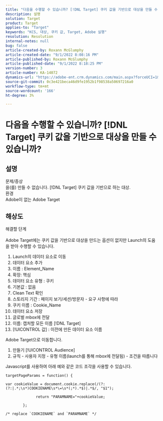 ```yaml
---
title: "다음을 수행할 수 있습니까? [!DNL Target] 쿠키 값을 기반으로 대상을 만들 수 있습니까?"
description: 설명
solution: Target
product: Target
applies-to: "Target"
keywords: "KCS, 대상, 쿠키 값, Target, Adobe 실행"
resolution: Resolution
internal-notes: null
bug: false
article-created-by: Roxann McGlumphy
article-created-date: "9/1/2022 8:08:16 PM"
article-published-by: Roxann McGlumphy
article-published-date: "9/1/2022 8:18:25 PM"
version-number: 3
article-number: KA-14072
dynamics-url: "https://adobe-ent.crm.dynamics.com/main.aspx?forceUCI=1&pagetype=entityrecord&etn=knowledgearticle&id=2eaa97cd-312a-ed11-9db1-002248086a27"
source-git-commit: 0c3e421beca46d9fe1952b1f98538a50697216a0
workflow-type: tm+mt
source-wordcount: '166'
ht-degree: 3%

---
```


# 다음을 수행할 수 있습니까? [!DNL Target] 쿠키 값을 기반으로 대상을 만들 수 있습니까?

## 설명

문제/증상<br>
을(를) 만들 수 없습니다. [!DNL Target] 쿠키 값을 기반으로 하는 대상.
<br>환경<br>
Adobe이 없는 Adobe Target




## 해상도

해결할 단계<br><br>
Adobe Target에는 쿠키 값을 기반으로 대상을 만드는 옵션이 없지만 Launch의 도움을 받아 수행할 수 있습니다.

1. Launch의 데이터 요소로 이동
2. 데이터 요소 추가
3. 이름 : Element_Name
4. 확장: 핵심
5. 데이터 요소 유형 : 쿠키
6. 기본값 : 없음
7. Clean Text 확인
8. 스토리지 기간 : 페이지 보기/세션/방문자 - 요구 사항에 따라
9. 쿠키 이름 : Cookie_Name
10. 데이터 요소 저장
11. 글로벌 mbox에 전달
12. 이름: 캡처할 모든 이름 [!DNL Target]
13. [!UICONTROL 값] : 이전에 만든 데이터 요소 이름




Adobe Target으로 이동합니다.

1. 만들기 [!UICONTROL Audience]
2. 규칙 - 사용자 지정 - 유형 이름(launch를 통해 mbox에 전달됨) - 조건을 따릅니다




Javascript를 사용하여 아래 예와 같은 코드 조각을 사용할 수 있습니다.


```
targetPageParams = function() {

var cookieValue = document.cookie.replace(/(?:(?:|.*;\s*)COOKIENAME\s*\=\s*(;*).*$)|.*$/, "$1");

              return "PARAMNAME="+cookieValue;

        };

/* replace `COOKIENAME` and `PARAMNAME` */
```

